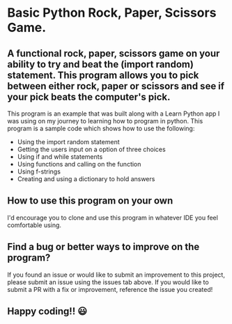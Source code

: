 # Basic Python Rock, Paper, Scissors Game.

## A functional rock, paper, scissors game on your ability to try and beat the (import random) statement. This program allows you to pick between either rock, paper or scissors and see if your pick beats the computer's pick. 

This program is an example that was built along with a Learn Python app I was using on my journey to learning how to program in python. This program is a sample code which shows how to use the following:

- Using the import random statement
- Getting the users input on a option of three choices
- Using if and while statements 
- Using functions and calling on the function
- Using f-strings
- Creating and using a dictionary to hold answers 

##  How to use this program on your own
I'd encourage you to clone and use this program in whatever IDE you feel comfortable using. 

## Find a bug or better ways to improve on the program?
If you found an issue or would like to submit an improvement to this project, please submit an issue using the issues tab above. If you would like to submit a PR with a fix or improvement, reference the issue you created!

## Happy coding!! 😃

